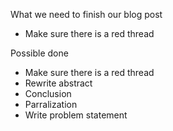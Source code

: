What we need to finish our blog post

 - Make sure there is a red thread

 
Possible done
 - Make sure there is a red thread
 - Rewrite abstract
 - Conclusion
 - Parralization
 - Write problem statement